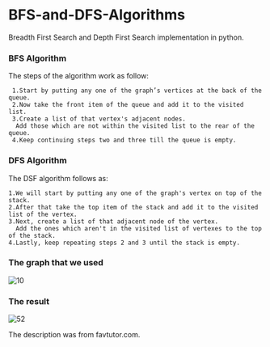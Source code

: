 # BFS-and-DFS-Algorithms
Breadth First Search and Depth First Search implementation in python.

### BFS Algorithm

The steps of the algorithm work as follow:

     1.Start by putting any one of the graph’s vertices at the back of the queue.
     2.Now take the front item of the queue and add it to the visited list.
     3.Create a list of that vertex's adjacent nodes. 
      Add those which are not within the visited list to the rear of the queue.
     4.Keep continuing steps two and three till the queue is empty.

### DFS Algorithm

The DSF algorithm follows as:

    1.We will start by putting any one of the graph's vertex on top of the stack.
    2.After that take the top item of the stack and add it to the visited list of the vertex.
    3.Next, create a list of that adjacent node of the vertex. 
      Add the ones which aren't in the visited list of vertexes to the top of the stack.
    4.Lastly, keep repeating steps 2 and 3 until the stack is empty.

### The graph that we used

![10](https://user-images.githubusercontent.com/45950266/153004070-dd4b12c2-752b-47d4-a396-277d6e0658b8.jpg)

### The result

![52](https://user-images.githubusercontent.com/45950266/153003393-9b6b3c3b-856a-490b-b54c-0ad2fc4b6579.png)


The description was from favtutor.com.
